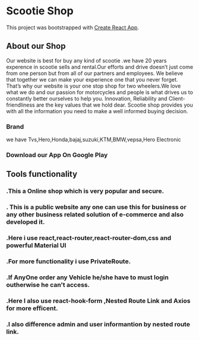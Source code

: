 # Scootie Shop

This project was bootstrapped with [Create React App](https://warm-sea-06523.herokuapp.com/).

## About our Shop

Our website is best for buy any kind of scootie .we have 20 years experence in scootie sells and rental.Our efforts and drive doesn’t just come from one person but from all of our partners and employees. We believe that together we can make your experience one that you never forget. That’s why our website is your one stop shop for two wheelers.We love what we do and our passion for motorcycles and people is what drives us to constantly better ourselves to help you. Innovation, Reliability and Client-friendliness are the key values that we hold dear. Scootie shop provides you with all the information you need to make a well informed buying decision.

### Brand

we have Tvs,Hero,Honda,bajaj,suzuki,KTM,BMW,vepsa,Hero Electronic

### Download our App On Google Play

## Tools functionality

### .This a Online shop which is very popular and secure.

### . This is a public website any one can use this for business or any other business related solution of e-commerce and also developed it.

### .Here i use react,react-router,react-router-dom,css and powerful Material UI

### .For more functionality i use PrivateRoute.

### .If AnyOne order any Vehicle he/she have to must login outherwise he can't access.

### .Here I also use react-hook-form ,Nested Route Link and Axios for more efficent.

### .I also difference admin and user informantion by nested route link.
